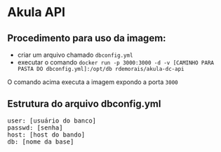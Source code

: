# Akula API

## Procedimento para uso da imagem:

* criar um arquivo chamado `dbconfig.yml`
* executar o comando `docker run -p 3000:3000 -d -v [CAMINHO PARA PASTA DO dbconfig.yml]:/opt/db rdemorais/akula-dc-api`

O comando acima executa a imagem expondo a porta `3000`

## Estrutura do arquivo dbconfig.yml

<pre>
user: [usuário do banco]
passwd: [senha]
host: [host do bando]
db: [nome da base]
</pre>